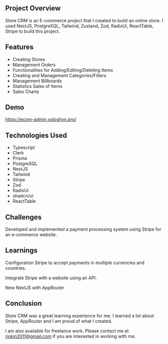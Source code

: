 ## Project Overview

Store CRM is an E-commerce project that I created to build an online store. I used NextJS, PostgreSQL, Tailwind, Zustand, Zod, RadixUi, ReactTable, Stripe to build this project.

## Features

* Creating Stores
* Management Orders
* Functionalities for Adding/Editing/Deleting Items
* Creating and Management Categories/Filters
* Management Billboards
* Statistics Sales of Items
* Sales Charts


## Demo

https://ecom-admin.voloshyn.pro/

## Technologies Used

* Typescript
* Clerk
* Prisma
* PostgreSQL
* NextJS
* Tailwind
* Stripe
* Zod
* RadixUi
* shadcn/ui
* ReactTable

## Challenges

Developed and implemented a payment processing system using Stripe for an e-commerce website.

## Learnings

Configuration Stripe to accept payments in multiple currencies and countries.

Integrate Stripe with a website using an API.

New NextJS with AppRouter

## Conclusion

Store CRM was a great learning experience for me. I learned a lot about Stripe, AppRouter and I am proud of what I created.

I am also available for freelance work. Please contact me at riokin2011@gmail.com if you are interested in working with me.